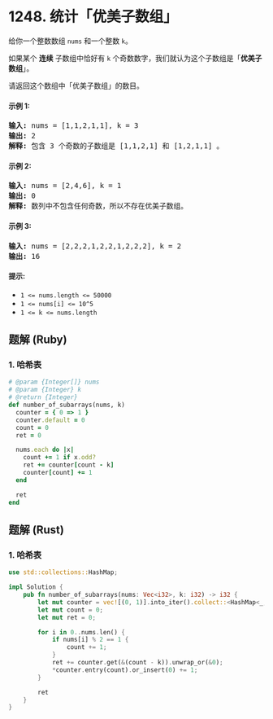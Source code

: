 # 1248. 统计「优美子数组」
给你一个整数数组 `nums` 和一个整数 `k`。

如果某个 **连续** 子数组中恰好有 `k` 个奇数数字，我们就认为这个子数组是「**优美子数组**」。

请返回这个数组中「优美子数组」的数目。

#### 示例 1:
<pre>
<strong>输入:</strong> nums = [1,1,2,1,1], k = 3
<strong>输出:</strong> 2
<strong>解释:</strong> 包含 3 个奇数的子数组是 [1,1,2,1] 和 [1,2,1,1] 。
</pre>

#### 示例 2:
<pre>
<strong>输入:</strong> nums = [2,4,6], k = 1
<strong>输出:</strong> 0
<strong>解释:</strong> 数列中不包含任何奇数，所以不存在优美子数组。
</pre>

#### 示例 3:
<pre>
<strong>输入:</strong> nums = [2,2,2,1,2,2,1,2,2,2], k = 2
<strong>输出:</strong> 16
</pre>

#### 提示:
* `1 <= nums.length <= 50000`
* `1 <= nums[i] <= 10^5`
* `1 <= k <= nums.length`

## 题解 (Ruby)

### 1. 哈希表
```Ruby
# @param {Integer[]} nums
# @param {Integer} k
# @return {Integer}
def number_of_subarrays(nums, k)
  counter = { 0 => 1 }
  counter.default = 0
  count = 0
  ret = 0

  nums.each do |x|
    count += 1 if x.odd?
    ret += counter[count - k]
    counter[count] += 1
  end

  ret
end
```

## 题解 (Rust)

### 1. 哈希表
```Rust
use std::collections::HashMap;

impl Solution {
    pub fn number_of_subarrays(nums: Vec<i32>, k: i32) -> i32 {
        let mut counter = vec![(0, 1)].into_iter().collect::<HashMap<_, _>>();
        let mut count = 0;
        let mut ret = 0;

        for i in 0..nums.len() {
            if nums[i] % 2 == 1 {
                count += 1;
            }
            ret += counter.get(&(count - k)).unwrap_or(&0);
            *counter.entry(count).or_insert(0) += 1;
        }

        ret
    }
}
```

